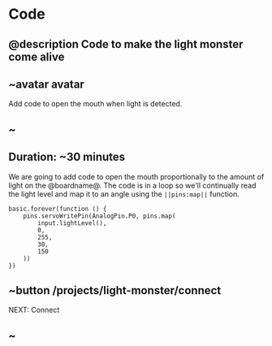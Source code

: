 # Code

## @description Code to make the light monster come alive

## ~avatar avatar

Add code to open the mouth when light is detected.

## ~

## Duration: ~30 minutes

We are going to add code to open the mouth proportionally to the amount of light on the @boardname@. The code is in a loop so we'll continually read the light level and map it to an angle using the ``||pins:map||`` function.

```blocks
basic.forever(function () {
    pins.servoWritePin(AnalogPin.P0, pins.map(
        input.lightLevel(),
        0,
        255,
        30,
        150
    ))
})
```

## ~button /projects/light-monster/connect
NEXT: Connect
## ~